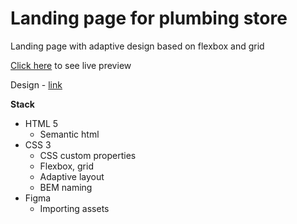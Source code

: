 # Landing page for plumbing store
Landing page with adaptive design based on flexbox and grid  

[Click here](https://plumbing-store-tau.vercel.app/) to see live preview

Design -  [link](https://www.figma.com/design/BEZTEKWgAIfKyW1bL3BxUK/Eduson_%D0%A1%D0%B2%D0%B5%D1%80%D1%81%D1%82%D0%B0%D0%B9%D1%82%D0%B5-%D1%81%D1%82%D1%80%D0%B0%D0%BD%D0%B8%D1%86%D1%83-%D0%BF%D0%BE-%D0%B3%D0%BE%D1%82%D0%BE%D0%B2%D0%BE%D0%BC%D1%83-%D0%BC%D0%B0%D0%BA%D0%B5%D1%82%D1%83?node-id=0-1&t=NN7cOZpUqRYu7iIU-1)

**Stack**
- HTML 5
    - Semantic html
- CSS 3 
    - CSS custom properties
    - Flexbox, grid 
    - Adaptive layout
    - BEM naming
- Figma
    - Importing assets

